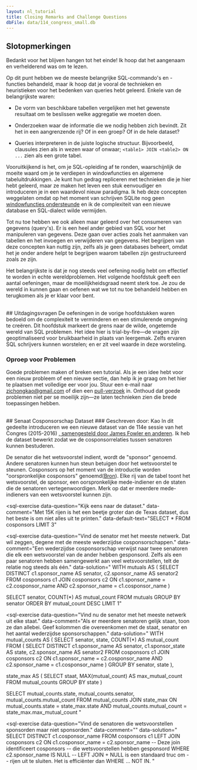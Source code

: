 ```yaml
---
layout: nl_tutorial
title: Closing Remarks and Challenge Questions
dbFile: data/114_congress_small.db
---
```


<a name="closing_remarks"></a>
## Slotopmerkingen
Bedankt voor het blijven hangen tot het einde! Ik hoop dat het aangenaam en verhelderend was om te lezen.

Op dit punt hebben we de meeste belangrijke SQL-commando's en -functies behandeld, maar ik hoop dat je vooral de technieken en heuristieken voor het bedenken van queries hebt geleerd. Enkele van de belangrijkste waren:
- <p>De vorm van beschikbare tabellen vergelijken met het gewenste resultaat om te beslissen welke aggregatie we moeten doen.</p>
- <p>Onderzoeken waar de informatie die we nodig hebben zich bevindt. Zit het in een aangrenzende rij? Of in een groep? Of in de hele dataset?</p>
- <p>Queries interpreteren in de juiste logische structuur. Bijvoorbeeld, clausules zien als in wezen waar of onwaar; <code>&lt;table1&gt; JOIN &lt;table2&gt; ON ...</code> zien als een grote tabel.</p>

Vooruitkijkend is het, om je SQL-opleiding af te ronden, waarschijnlijk de moeite waard om je te verdiepen in windowfuncties en algemene tabeluitdrukkingen. Je kunt hun gedrag repliceren met technieken die je hier hebt geleerd, maar ze maken het leven een stuk eenvoudiger en introduceren je in een waardevol nieuw paradigma. Ik heb deze concepten weggelaten omdat op het moment van schrijven SQLite nog geen [windowfuncties ondersteunde](https://www.sqlite.org/windowfunctions.html#history) en ik de complexiteit van een nieuwe database en SQL-dialect wilde vermijden.

Tot nu toe hebben we ook alleen maar geleerd over het consumeren van gegevens (query's). Er is een heel ander gebied van SQL voor het manipuleren van gegevens. Deze gaan over acties zoals het aanmaken van tabellen en het invoegen en verwijderen van gegevens. Het begrijpen van deze concepten kan nuttig zijn, zelfs als je geen databases beheert, omdat het je onder andere helpt te begrijpen waarom tabellen zijn gestructureerd zoals ze zijn.

Het belangrijkste is dat je nog steeds veel oefening nodig hebt om effectief te worden in echte wereldproblemen. Het volgende hoofdstuk geeft een aantal oefeningen, maar de moeilijkheidsgraad neemt sterk toe. Je zou de wereld in kunnen gaan en oefenen wat we tot nu toe behandeld hebben en terugkomen als je er klaar voor bent.

<br/>
<a name="challenge_questions"></a>
## Uitdagingsvragen
De oefeningen in de vorige hoofdstukken waren bedoeld om de complexiteit te verminderen en een stimulerende omgeving te creëren. Dit hoofdstuk markeert de grens naar de wilde, ongetemde wereld van SQL problemen. Het idee hier is trial-by-fire&mdash;de vragen zijn geoptimaliseerd voor bruikbaarheid in plaats van leergemak. Zelfs ervaren SQL schrijvers kunnen worstelen; en er zit veel waarde in deze worsteling.

<a name="call_for_problems"></a>
<div class="sideNote">
  <H3>Oproep voor Problemen</H3>
  <p>Goede problemen maken of breken een tutorial. Als je een idee hebt voor een nieuw probleem of een nieuwe sectie, dan help ik je graag om het hier te plaatsen met volledige eer voor jou. Stuur een e-mail naar <a href="mailto:zichongkao+web@gmail.com">zichongkao@gmail.com</a> of dien een <a href="https://github.com/zichongkao/selectstarsql">pull-verzoek</a> in. Onthoud dat goede problemen niet per se moeilijk zijn&mdash;ze laten technieken zien die brede toepassingen hebben.</p>
</div>

<br />
<a name="senate_cosponsorship"></a>
## Senaat Cosponsorschap Dataset
### Geschreven door: Kao
In dit gedeelte introduceren we een nieuwe dataset van de 114e sessie van het Congres (2015-2016) <a href="http://jhfowler.ucsd.edu/cosponsorship.htm">, samengesteld door James Fowler en anderen</a>. Ik heb de dataset bewerkt zodat we de cosponsorrelaties tussen senatoren kunnen bestuderen.

De senator die het wetsvoorstel indient, wordt de "sponsor" genoemd. Andere senatoren kunnen hun steun betuigen door het wetsvoorstel te steunen. Cosponsors op het moment van de introductie worden "oorspronkelijke cosponsors" genoemd([Bron](https://www.congress.gov/resources/display/content/How+Our+Laws+Are+Made+-+Learn+About+the+Legislative+Process#HowOurLawsAreMade-LearnAbouttheLegislativeProcess-IntroductionandReferraltoCommittee)). Elke rij van de tabel toont het wetsvoorstel, de sponsor, een oorspronkelijke mede-indiener en de staten die de senatoren vertegenwoordigen. Merk op dat er meerdere mede-indieners van een wetsvoorstel kunnen zijn.

<sql-exercise
  data-question="Kijk eens naar de dataset."
  data-comment="Met 15K rijen is het een beetje groter dan de Texas dataset, dus het beste is om niet alles uit te printen."
  data-default-text="SELECT * FROM cosponsors LIMIT 3"
></sql-exercise>

<sql-exercise
  data-question="Vind de senator met het meeste netwerk. Dat wil zeggen, degene met de meeste wederzijdse cosponsorschappen."
  data-comment="Een wederzijdse cosponsorschap verwijst naar twee senatoren die elk een wetsvoorstel van de ander hebben gesponsord. Zelfs als een paar senatoren hebben samengewerkt aan veel wetsvoorstellen, telt de relatie nog steeds als één." data-solution="
WITH mutuals AS (
  SELECT DISTINCT
    c1.sponsor_name AS senator,
    c2.sponsor_name AS senator2
  FROM cosponsors c1
  JOIN cosponsors c2
    ON c1.sponsor_name = c2.cosponsor_name
    AND c2.sponsor_name = c1.cosponsor_name
)

SELECT senator, COUNT(*) AS mutual_count
FROM mutuals
GROUP BY senator
ORDER BY mutual_count DESC
LIMIT 1"
  ></sql-exercise>

<sql-exercise
  data-question="Vind nu de senator met het meeste netwerk uit elke staat."
  data-comment="Als er meerdere senatoren gelijk staan, toon ze dan allebei. Geef kolommen die overeenkomen met de staat, senator en het aantal wederzijdse sponsorschappen."
  data-solution="
WITH mutual_counts AS (
  SELECT
    senator, state, COUNT(*) AS mutual_count
  FROM (
    SELECT DISTINCT
      c1.sponsor_name AS senator,
      c1.sponsor_state AS state,
      c2.sponsor_name AS senator2
    FROM cosponsors c1
    JOIN cosponsors c2
      ON c1.sponsor_name = c2.cosponsor_name
      AND c2.sponsor_name = c1.cosponsor_name
    )
    GROUP BY senator, state
),

state_max AS (
  SELECT
    staat,
    MAX(mutual_count) AS max_mutual_count
  FROM mutual_counts
  GROUP BY state
)

SELECT
  mutual_counts.state,
  mutual_counts.senator,
  mutual_counts.mutual_count
FROM mutual_counts
JOIN state_max
  ON mutual_counts.state = state_max.state
  AND mutual_counts.mutual_count = state_max.max_mutual_count
"
  ></sql-exercise>

<sql-exercise
  data-question="Vind de senatoren die wetsvoorstellen sponsorden maar niet sponsorden."
  data-comment=""
  data-solution="
SELECT DISTINCT c1.cosponsor_name
FROM cosponsors c1
LEFT JOIN cosponsors c2
  ON c1.cosponsor_name = c2.sponsor_name
  -- Deze join identificeert cosponsors
  -- die wetsvoorstellen hebben gesponsord
WHERE c2.sponsor_name IS NULL
-- LEFT JOIN + NULL is een standaard truc om
-- rijen uit te sluiten. Het is efficiënter dan WHERE ... NOT IN.
"
  ></sql-exercise>
